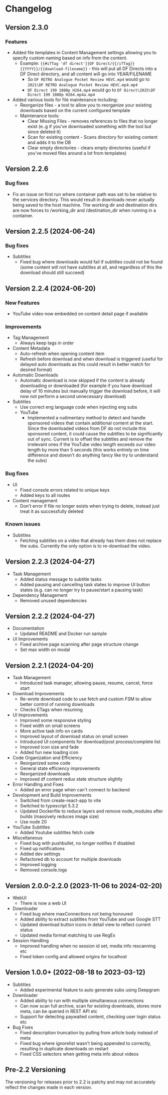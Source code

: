# Changelog

## Version 2.3.0

### Features

- Added file templates in Content Management settings allowing you to specify custom naming based on info from the content.
  - Example: `{{#ifTag 'df direct'}}DF Direct/{{/ifTag}}{{YYYY}}/{{download-filename}}` - this will put all DF Directs into a DF Direct directory, and all content will go into YEAR/FILENAME
    - So `DF RETRO Analogue Pocket Review HEVC.mp4` would go to `2021\DF RETRO Analogue Pocket Review HEVC.mp4.mp4`
    - `DF Direct 199 1080p H264.mp4` would go to `DF Direct\2025\DF Direct 199 1080p H264.mp4a.mp4`
- Added various tools for file maintenance including:
  - Reorganize files - a tool to allow you to reorganize your existing downloads based on the current configured template
  - Maintenance tools:
    - Clear Missing Files - removes references to files that no longer exist (e..g if you've downloaded something with the tool but since deleted it)
    - Scan for existing content - Scans directory for existing content and adds it to the DB
    - Clear empty directories - clears empty directories (useful if you've moved files around a lot from templates)

## Version 2.2.6 

### Bug fixes

- Fix an issue on first run where container path was set to be relative to the services directory. This would result in downloads never actually being saved to the host machine. The working dir and destination dirs are now forces to /working_dir and /destination_dir when running in a container.

## Version 2.2.5 (2024-06-24)

### Bug fixes

- Subtitles
  - Fixed bug where downloads would fail if subtitles could not be found (some content will not have subtitles at all, and regardless of this the download should still succeed)

## Version 2.2.4 (2024-06-20)

### New Features

- YouTube video now embedded on content detail page if available

### Improvements

- Tag Management
  - Always keep tags in order
- Content Metadata
  - Auto-refresh when opening content item
  - Refresh before download and when download is triggered (useful for delayed auto downloads as this could result in better match for desired format)
- Automatic Downloads
  - Automatic download is now skipped if the content is already downloading or downloaded (for example if you have download delay of 10 minutes but manually trigger the download before, it will now not perform a second unnecessary download)
- Subtitles
  - Use correct eng language code when injecting eng subs
  - YouTube
    - Implemented a rudimentary method to detect and handle sponsored videos that contain additional content at the start. Since the downloaded videos from DF do not include this sponsored content, it could cause the subtitles to be significantly out of sync. Current is to offset the subtitles and remove the irrelevant ones if the YouTube video length exceeds our video length by more than 5 seconds (this works entirely on time difference and doesn't do anything fancy like try to understand the subs)

### Bug fixes

- UI
  - Fixed console errors related to unique keys
  - Added keys to all routes
- Content management
  - Don't error if file no longer exists when trying to delete, instead just treat it as successfully deleted

### Known issues

- Subtitles
  - Fetching subtitles on a video that already has them does not replace the subs. Currently the only option is to re-download the video.

## Version 2.2.3 (2024-04-27)

- Task Management
  - Added status message to subtitle tasks
  - Added pausing and cancelling task states to improve UI button states (e.g. can no longer try to pause/start a pausing task)
- Dependency Management
  - Removed unused dependencies

## Version 2.2.2 (2024-04-27)

- Documentation
  - Updated README and Docker run sample
- UI Improvements
  - Fixed archive page scanning after page structure change
  - Set max width on modal

## Version 2.2.1 (2024-04-20)

- Task Management
  - Introduced task manager, allowing pause, resume, cancel, force start
- Download Improvements
  - Re-wrote download code to use fetch and custom FSM to allow better control of running downloads
  - Checks ETags when resuming
- UI Improvements
  - Improved some responsive styling
  - Fixed width on small screens
  - More active task info on cards
  - Improved layout of download status on small screen
  - Introduced UI components for download/post process/complete list
  - Improved icon size and fade
  - Added fun new loading icon
- Code Organization and Efficiency
  - Reorganized some code
  - General state efficiency improvements
  - Reorganized downloads
  - Improved df content redux state structure slightly
- Error Handling and Fixes
  - Added an error page when can't connect to backend
- Development and Build Improvements
  - Switched from create-react-app to vite
  - Switched to typescript 5.3.2
  - Updated Dockerfile to reduce layers and remove node_modules after builds (massively reduces image size)
  - Use node 20
- YouTube Subtitles
  - Added Youtube subtitles fetch code
- Miscellaneous
  - Fixed bug with pushbullet, no longer notifies if disabled
  - Fixed up notifications
  - Added dev settings
  - Refactored db to account for multiple downloads
  - Improved logging
  - Removed console.logs

## Version 2.0.0-2.2.0 (2023-11-06 to 2024-02-20)

- WebUI
  - There is now a web UI
- Downloader
  - Fixed bug where maxConnections not being honoured
  - Added ability to extract subtitles from YouTube and use Google STT
  - Updated download button icons in detail view to reflect current status
  - Updated media format matching to use RegEx
- Session Handling
  - Improved handling when no session id set, media info rescanning etc
  - Fixed token config and allowed origins for localhost

## Version 1.0.0+ (2022-08-18 to 2023-03-12)

- Subtitles
  - Added experimental feature to auto generate subs using Deepgram
- Downloader
  - Added ability to run with multiple simultaneous connections
  - Can now scan full archive, scan for existing downloads, stores more meta, can be queried in REST API etc
  - Support for detecting paywalled content, checking user login status etc
- Bug Fixes
  - Fixed description truncation by pulling from article body instead of meta
  - Fixed bug where ignorelist wasn't being appended to correctly, resulting in duplicate downloads on restart
  - Fixed CSS selectors when getting meta info about videos

## Pre-2.2 Versioning

The versioning for releases prior to 2.2 is patchy and may not accurately reflect the changes made in each version.
